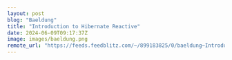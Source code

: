 ```yaml
---
layout: post
blog: "Baeldung"
title: "Introduction to Hibernate Reactive"
date: 2024-06-09T09:17:37Z
image: images/baeldung.png
remote_url: "https://feeds.feedblitz.com/~/899183825/0/baeldung~Introduction-to-Hibernate-Reactive"
---
```

